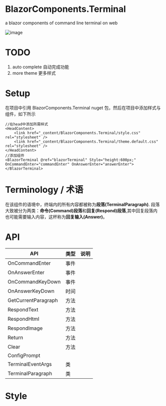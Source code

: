 # BlazorComponents.Terminal
a blazor components of  command line terminal on web

![image](https://github.com/wanglvhang/BlazorComponents.Terminal/assets/936437/3c08a3ac-c31e-4fc4-964d-bcca7470421a)

# TODO
1. auto complete 自动完成功能
2. more theme 更多样式

# Setup
在项目中引用 BlazorComponents.Terminal nuget 包，然后在项目中添加样式与组件，如下所示

```
//在head中添加所需样式
<HeadContent>
    <link href="_content/BlazorComponents.Terminal/style.css" rel="stylesheet" />
    <link href="_content/BlazorComponents.Terminal/theme.default.css" rel="stylesheet" />
</HeadContent>
//添加组件
<BlazorTerminal @ref="blazorTerminal" Style="height:600px;" OnCommandEnter="commandEnter" OnAnswerEnter="answerEnter"></BlazorTerminal>
```

# Terminology / 术语
在该组件的语境中，终端内的所有内容都被称为**段落(TerminalParagraph)**. 段落大致被分为两类：**命令(Command)段落**和**回复(Respond)段落**,其中回复段落内也可能需要输入内容，这杯称为**回复输入(Answer)**。


# API

| API| 类型|说明 |
| ----- | ---- | ----- |
|OnCommandEnter  | 事件  |  | 
| OnAnswerEnter | 事件 |  | 
| OnCommandKeyDown| 事件 |  | 
| OnAnswerKeyDown| 时间 |  | 
| GetCurrentParagraph| 方法 |  | 
| RespondText| 方法 |  | 
| RespondHtml| 方法 |  | 
| RespondImage| 方法 |  | 
| Return| 方法 |  | 
| Clear | 方法 |  | 
| ConfigPrompt| |  | 
| TerminalEventArgs| 类 |  | 
| TerminalParagraph| 类 |  | 


# Style







